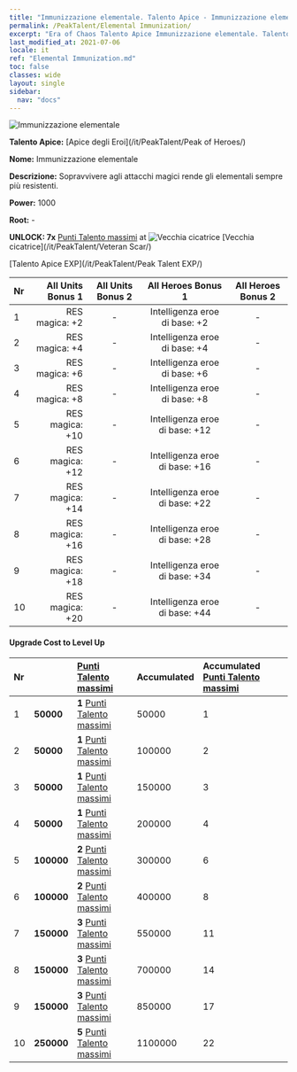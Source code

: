 ```yaml
---
title: "Immunizzazione elementale. Talento Apice - Immunizzazione elementale"
permalink: /PeakTalent/Elemental Immunization/
excerpt: "Era of Chaos Talento Apice Immunizzazione elementale. Talento Apice Immunizzazione elementale. Immunizzazione elementale"
last_modified_at: 2021-07-06
locale: it
ref: "Elemental Immunization.md"
toc: false
classes: wide
layout: single
sidebar:
  nav: "docs"
---
```


  ![Immunizzazione elementale](/images/pt/talent_1004.png)

  **Talento Apice:** [Apice degli Eroi](/it/PeakTalent/Peak of Heroes/)

  **Nome:** Immunizzazione elementale

  **Descrizione:** Sopravvivere agli attacchi magici rende gli elementali sempre più resistenti.

  **Power:** 1000

  **Root:** -

  **UNLOCK: 7x** [Punti Talento massimi](/ItemsIT/con_934/) at ![Vecchia cicatrice](/images/pt/talent_1003.png) [Vecchia cicatrice](/it/PeakTalent/Veteran Scar/)

  [Talento Apice EXP](/it/PeakTalent/Peak Talent EXP/)

  | Nr | All Units Bonus 1 | All Units Bonus 2 | All Heroes Bonus 1 | All Heroes Bonus 2 |
  |:---|--------------:|:-------------:|:-------------:|:-------------:|
  | 1 | RES magica: +2 | - | Intelligenza eroe di base: +2 | - |
  | 2 | RES magica: +4 | - | Intelligenza eroe di base: +4 | - |
  | 3 | RES magica: +6 | - | Intelligenza eroe di base: +6 | - |
  | 4 | RES magica: +8 | - | Intelligenza eroe di base: +8 | - |
  | 5 | RES magica: +10 | - | Intelligenza eroe di base: +12 | - |
  | 6 | RES magica: +12 | - | Intelligenza eroe di base: +16 | - |
  | 7 | RES magica: +14 | - | Intelligenza eroe di base: +22 | - |
  | 8 | RES magica: +16 | - | Intelligenza eroe di base: +28 | - |
  | 9 | RES magica: +18 | - | Intelligenza eroe di base: +34 | - |
  | 10 | RES magica: +20 | - | Intelligenza eroe di base: +44 | - |


#### Upgrade Cost to Level Up

  | Nr | <i class="fas fa-coins"/> | [Punti Talento massimi](/ItemsIT/con_934/) | Accumulated <i class="fas fa-coins"/> | Accumulated [Punti Talento massimi](/ItemsIT/con_934/) |
  |:---|:--------------|:-------------|:-------------|:-------------|
  | 1 | **50000** | **1** [Punti Talento massimi](/ItemsIT/con_934/) | 50000 | 1 |
  | 2 | **50000** | **1** [Punti Talento massimi](/ItemsIT/con_934/) | 100000 | 2 |
  | 3 | **50000** | **1** [Punti Talento massimi](/ItemsIT/con_934/) | 150000 | 3 |
  | 4 | **50000** | **1** [Punti Talento massimi](/ItemsIT/con_934/) | 200000 | 4 |
  | 5 | **100000** | **2** [Punti Talento massimi](/ItemsIT/con_934/) | 300000 | 6 |
  | 6 | **100000** | **2** [Punti Talento massimi](/ItemsIT/con_934/) | 400000 | 8 |
  | 7 | **150000** | **3** [Punti Talento massimi](/ItemsIT/con_934/) | 550000 | 11 |
  | 8 | **150000** | **3** [Punti Talento massimi](/ItemsIT/con_934/) | 700000 | 14 |
  | 9 | **150000** | **3** [Punti Talento massimi](/ItemsIT/con_934/) | 850000 | 17 |
  | 10 | **250000** | **5** [Punti Talento massimi](/ItemsIT/con_934/) | 1100000 | 22 |

